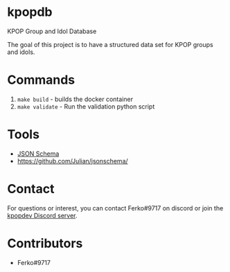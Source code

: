 # kpopdb
KPOP Group and Idol Database

The goal of this project is to have a structured data set for KPOP groups and
idols.

# Commands
1. `make build` - builds the docker container
2. `make validate` - Run the validation python script

# Tools
* [JSON Schema](http://json-schema.org/)
* https://github.com/Julian/jsonschema/

# Contact
For questions or interest, you can contact Ferko#9717 on discord or join the
[kpopdev Discord server](https://discord.gg/HfjGnRb).

# Contributors
* Ferko#9717
